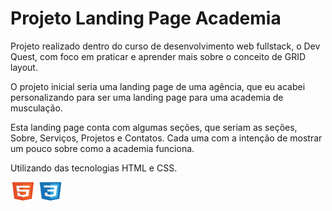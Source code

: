 <h1>Projeto Landing Page Academia</h1>

<p>Projeto realizado dentro do curso de desenvolvimento web fullstack, o Dev Quest, com foco em praticar e aprender mais sobre o conceito de GRID layout.</p>
<p>O projeto inicial seria uma landing page de uma agência, que eu acabei personalizando para ser uma landing page para uma academia de musculação.</p>
<p>Esta landing page conta com algumas seções, que seriam as seções, Sobre, Serviços, Projetos e Contatos. Cada uma com a intenção de mostrar um pouco sobre como a academia funciona.</p>

<p>Utilizando das tecnologias HTML e CSS.</p>
<div style="display: inline_block">
  
  <img align="center" alt="HTML" height="30" width="40" src="https://raw.githubusercontent.com/devicons/devicon/master/icons/html5/html5-original.svg">
  <img align="center" alt="CSS" height="30" width="40" src="https://raw.githubusercontent.com/devicons/devicon/master/icons/css3/css3-original.svg">
</div>
